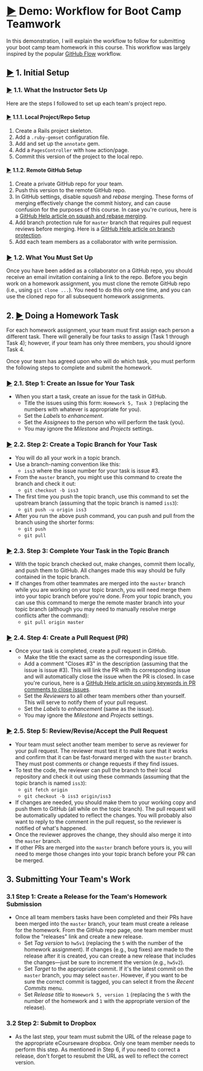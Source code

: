 # [▶️](https://www.youtube.com/watch?v=W-EUZbOLsdQ&t=0s&list=PL0s90BggiDzzsLwhp49qf6brCsvUkLUmT&index=2) Demo: Workflow for Boot Camp Teamwork

In this demonstration, I will explain the workflow to follow for submitting your boot camp team homework in this course. This workflow was largely inspired by the popular [GitHub Flow](https://guides.github.com/introduction/flow/) workflow.

## [▶️](https://www.youtube.com/watch?v=W-EUZbOLsdQ&t=28s&list=PL0s90BggiDzzsLwhp49qf6brCsvUkLUmT&index=2) 1. Initial Setup

### [▶️](https://www.youtube.com/watch?v=W-EUZbOLsdQ&t=39s&list=PL0s90BggiDzzsLwhp49qf6brCsvUkLUmT&index=2) 1.1. What the Instructor Sets Up

Here are the steps I followed to set up each team's project repo.

#### [▶️](https://www.youtube.com/watch?v=W-EUZbOLsdQ&t=51s&list=PL0s90BggiDzzsLwhp49qf6brCsvUkLUmT&index=2) 1.1.1. Local Project/Repo Setup

1. Create a Rails project skeleton.
1. Add a `.ruby-gemset` configuration file.
1. Add and set up the `annotate` gem.
1. Add a `PagesController` with `home` action/page.
1. Commit this version of the project to the local repo.

#### [▶️](https://www.youtube.com/watch?v=yYsCbHcKqz8&t=0s&list=PL0s90BggiDzzsLwhp49qf6brCsvUkLUmT&index=3) 1.1.2. Remote GitHub Setup

1. Create a private GitHub repo for your team.
1. Push this version to the remote GitHub repo.
1. In GitHub settings, disable _squash_ and _rebase_ merging. These forms of merging effectively change the commit history, and can cause confusion for the purposes of this course. In case you're curious, here is a [GitHub Help article on squash and rebase merging](https://help.github.com/articles/about-pull-request-merges/).
1. Add branch protection rule for `master` branch that requires pull request reviews before merging. Here is a [GitHub Help article on branch protection](https://help.github.com/articles/configuring-protected-branches/).
1. Add each team members as a collaborator with write permission.

### [▶️](https://www.youtube.com/watch?v=k8xpklP-aI4&t=0s&list=PL0s90BggiDzzsLwhp49qf6brCsvUkLUmT&index=4) 1.2. What You Must Set Up

Once you have been added as a collaborator on a GitHub repo, you should receive an email invitation containing a link to the repo. Before you begin work on a homework assignment, you must clone the remote GitHub repo (i.e., using `git clone ...`). You need to do this only one time, and you can use the cloned repo for all subsequent homework assignments.

## 2. [▶️](https://www.youtube.com/watch?v=9rmeKwWY7WU&t=0s&list=PL0s90BggiDzzsLwhp49qf6brCsvUkLUmT&index=5) Doing a Homework Task

For each homework assignment, your team must first assign each person a different task. There will generally be four tasks to assign (Task 1 through Task 4); however, if your team has only three members, you should ignore Task 4.

Once your team has agreed upon who will do which task, you must perform the following steps to complete and submit the homework.

### [▶️](https://www.youtube.com/watch?v=9rmeKwWY7WU&t=28s&list=PL0s90BggiDzzsLwhp49qf6brCsvUkLUmT&index=5) 2.1. Step 1: Create an Issue for Your Task

- When you start a task, create an issue for the task in GitHub.
  - Title the issues using this form: `Homework 5, Task 3` (replacing the numbers with whatever is appropriate for you).
  - Set the _Labels_ to _enhancement_.
  - Set the _Assignees_ to the person who will perform the task (you).
  - You may ignore the _Milestone_ and _Projects_ settings.

### [▶️](https://www.youtube.com/watch?v=4Jewh3hGyrY&t=0s&list=PL0s90BggiDzzsLwhp49qf6brCsvUkLUmT&index=6) 2.2. Step 2: Create a Topic Branch for Your Task

- You will do all your work in a topic branch.
- Use a branch-naming convention like this:
  - `iss3` where the issue number for your task is issue #3.
- From the `master` branch, you might use this command to create the branch and check it out:
  - `git checkout -b iss3`
- The first time you push the topic branch, use this command to set the upstream branch (assuming that the topic branch is named `iss3`):
  - `git push -u origin iss3`
- After you run the above push command, you can push and pull from the branch using the shorter forms:
  - `git push`
  - `git pull`

### [▶️](https://www.youtube.com/watch?v=-sHk1LA-s7M&t=0s&list=PL0s90BggiDzzsLwhp49qf6brCsvUkLUmT&index=7) 2.3. Step 3: Complete Your Task in the Topic Branch

- With the topic branch checked out, make changes, commit them locally, and push them to GitHub. All changes made this way should be fully contained in the topic branch.
- If changes from other teammates are merged into the `master` branch while you are working on your topic branch, you will need merge them into your topic branch before you're done. From your topic branch, you can use this command to merge the remote master branch into your topic branch (although you may need to manually resolve merge conflicts after the command):
  - `git pull origin master`

### [▶️](https://www.youtube.com/watch?v=F2vIlYPUlSc&t=0s&list=PL0s90BggiDzzsLwhp49qf6brCsvUkLUmT&index=8) 2.4. Step 4: Create a Pull Request (PR)

- Once your task is completed, create a pull request in GitHub.
  - Make the title the exact same as the corresponding issue title.
  - Add a comment "Closes #3" in the description (assuming that the issue is issue #3). This will link the PR with its corresponding issue and will automatically close the issue when the PR is closed. In case you're curious, here is a [GitHub Help article on using keywords in PR comments to close issues](https://help.github.com/articles/closing-issues-using-keywords/).
  - Set the _Reviewers_ to all other team members other than yourself. This will serve to notify them of your pull request.
  - Set the _Labels_ to _enhancement_ (same as the issue).
  - You may ignore the _Milestone_ and _Projects_ settings.

### [▶️](https://www.youtube.com/watch?v=I39HubC7qkw&t=0s&list=PL0s90BggiDzzsLwhp49qf6brCsvUkLUmT&index=9) 2.5. Step 5: Review/Revise/Accept the Pull Request

- Your team must select another team member to serve as reviewer for your pull request. The reviewer must test it to make sure that it works and confirm that it can be fast-forward merged with the `master` branch. They must post comments or change requests if they find issues.
- To test the code, the reviewer can pull the branch to their local repository and check it out using these commands (assuming that the topic branch is named `iss3`):
  - `git fetch origin`
  - `git checkout -b iss3 origin/iss3`
- If changes are needed, you should make them to your working copy and push them to GitHub (all while on the topic branch). The pull request will be automatically updated to reflect the changes. You will probably also want to reply to the comment in the pull request, so the reviewer is notified of what's happened.
- Once the reviewer approves the change, they should also merge it into the `master` branch.
- If other PRs are merged into the `master` branch before yours is, you will need to merge those changes into your topic branch before your PR can be merged.

## 3. Submitting Your Team's Work

### 3.1 Step 1: Create a Release for the Team's Homework Submission

- Once all team members tasks have been completed and their PRs have been merged into the `master` branch, your team must create a release for the homework. From the GitHub repo page, one team member must follow the "releases" link and create a new release.
  - Set _Tag version_ to `hw5v1` (replacing the `5` with the number of the homework assignment). If changes (e.g., bug fixes) are made to the release after it is created, you can create a new release that includes the changes—just be sure to increment the version (e.g., `hw5v2`).
  - Set _Target_ to the appropriate commit. If it's the latest commit on the `master` branch, you may select `master`. However, if you want to be sure the correct commit is tagged, you can select it from the _Recent Commits_ menu.
  - Set _Release title_ to `Homework 5, version 1` (replacing the `5` with the number of the homework and `1` with the appropriate version of the release).

### 3.2 Step 2: Submit to Dropbox

- As the last step, your team must submit the URL of the release page to the appropriate eCourseware dropbox. Only one team member needs to perform this step. As mentioned in Step 6, if you need to correct a release, don't forget to resubmit the URL as well to reflect the correct version.
